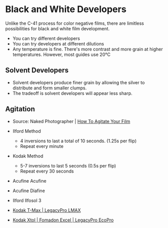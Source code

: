 # Black and White Developers

Unlike the C-41 process for color negative films, there are limitless possibilities for black and white film development. 

* You can try different developers
* You can try developers at different dilutions
* Any temperature is fine. There's more contrast and more grain at higher temperatures. However, most guides use 20&deg;C

## Solvent Developers

* Solvent developers produce finer grain by allowing the silver to distribute and form smaller clumps.
* The tradeoff is solvent developers will appear less sharp.

## Agitation

* Source: Naked Photographer | [How To Agitate Your Film](https://www.youtube.com/watch?v=CLf271GhK1M)
* Ilford Method
  * 4 inversions to last a total of 10 seconds. (1.25s per flip)
  * Repeat every minute
* Kodak Method
  * 5-7 inversions to last 5 seconds (0.5s per flip)
  * Repeat every 30 seconds

* Acufine Acufine
* Acufine Diafine
* Ilford Ilfosol 3
* [Kodak T-Max | LegacyPro LMAX](./kodak_tmax.md)
* [Kodak Xtol | Fomadon Excel | LegacyPro EcoPro](./kodak_xtol.md)